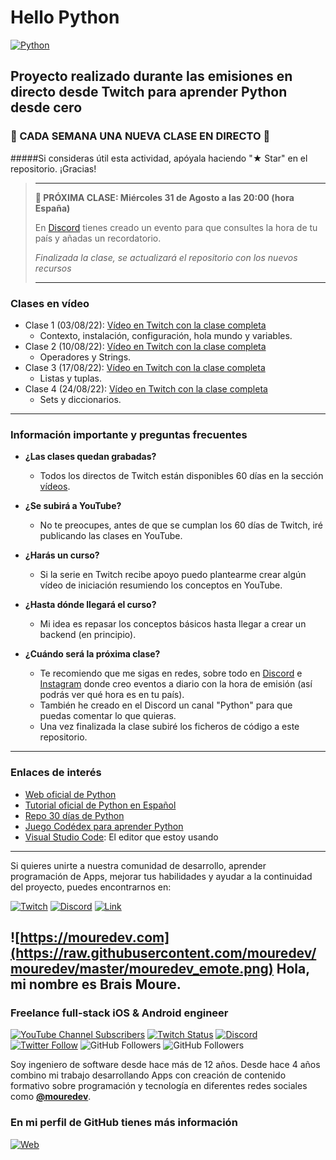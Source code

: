 # Hello Python

[![Python](https://img.shields.io/badge/Python-3.9+-yellow?style=for-the-badge&logo=python&logoColor=white&labelColor=101010)](https://python.org)

## Proyecto realizado durante las emisiones en directo desde Twitch para aprender Python desde cero

### 🐍 CADA SEMANA UNA NUEVA CLASE EN DIRECTO 🐍
#####Si consideras útil esta actividad, apóyala haciendo "★ Star" en el repositorio. ¡Gracias!

> ---
> **🔴 PRÓXIMA CLASE: Miércoles 31 de Agosto a las 20:00 (hora España)**
> 
> En [Discord](https://discord.gg/B4SGGAQqKZ?event=1012325339160125491) tienes creado un evento para que consultes la hora de tu país y añadas un recordatorio.
> 
> *Finalizada la clase, se actualizará el repositorio con los nuevos recursos*
> 
> ---

### Clases en vídeo
* Clase 1 (03/08/22): [Vídeo en Twitch con la clase completa](https://www.twitch.tv/videos/1551265068)
	* Contexto, instalación, configuración, hola mundo y variables.
* Clase 2 (10/08/22): [Vídeo en Twitch con la clase completa](https://www.twitch.tv/videos/1558018826)
	* Operadores y Strings.
* Clase 3 (17/08/22): [Vídeo en Twitch con la clase completa](https://www.twitch.tv/videos/1564719056)
	* Listas y tuplas.
* Clase 4 (24/08/22): [Vídeo en Twitch con la clase completa](https://www.twitch.tv/videos/1571410092)
	* Sets y diccionarios.

---

### Información importante y preguntas frecuentes

* **¿Las clases quedan grabadas?**
	* Todos los directos de Twitch están disponibles 60 días en la sección [vídeos](https://twitch.tv/mouredev/videos).

* **¿Se subirá a YouTube?**
	* No te preocupes, antes de que se cumplan los 60 días de Twitch, iré publicando las clases en YouTube.

* **¿Harás un curso?**
	* Si la serie en Twitch recibe apoyo puedo plantearme crear algún vídeo de iniciación resumiendo los conceptos en YouTube.

* **¿Hasta dónde llegará el curso?**
	* Mi idea es repasar los conceptos básicos hasta llegar a crear un backend (en principio).

* **¿Cuándo será la próxima clase?**
	* Te recomiendo que me sigas en redes, sobre todo en [Discord](https://discord.gg/mouredev) e [Instagram](https://instagram.com/mouredev) donde creo eventos a diario con la hora de emisión (así podrás ver qué hora es en tu país).
	* También he creado en el Discord un canal "Python" para que puedas comentar lo que quieras.
	* Una vez finalizada la clase subiré los ficheros de código a este repositorio.

---

### Enlaces de interés
* [Web oficial de Python](https://www.python.org/)
* [Tutorial oficial de Python en Español](https://docs.python.org/es/3/tutorial/index.html)
* [Repo 30 días de Python](https://github.com/Asabeneh/30-Days-Of-Python)
* [Juego Codédex para aprender Python](https://www.codedex.io/)
* [Visual Studio Code](https://code.visualstudio.com/): El editor que estoy usando

---

Si quieres unirte a nuestra comunidad de desarrollo, aprender programación de Apps, mejorar tus habilidades y ayudar a la continuidad del proyecto, puedes encontrarnos en:

[![Twitch](https://img.shields.io/badge/Twitch-Programación_en_directo-9146FF?style=for-the-badge&logo=twitch&logoColor=white&labelColor=101010)](https://twitch.tv/mouredev)
[![Discord](https://img.shields.io/badge/Discord-Servidor_de_la_comunidad-5865F2?style=for-the-badge&logo=discord&logoColor=white&labelColor=101010)](https://mouredev.com/discord)
[![Link](https://img.shields.io/badge/Links_de_interés-moure.dev-39E09B?style=for-the-badge&logo=Linktree&logoColor=white&labelColor=101010)](https://mouredev.com)

## ![https://mouredev.com](https://raw.githubusercontent.com/mouredev/mouredev/master/mouredev_emote.png) Hola, mi nombre es Brais Moure.
### Freelance full-stack iOS & Android engineer

[![YouTube Channel Subscribers](https://img.shields.io/youtube/channel/subscribers/UCxPD7bsocoAMq8Dj18kmGyQ?style=social)](https://youtube.com/mouredevapps?sub_confirmation=1)
[![Twitch Status](https://img.shields.io/twitch/status/mouredev?style=social)](https://twitch.com/mouredev)
[![Discord](https://img.shields.io/discord/729672926432985098?style=social&label=Discord&logo=discord)](https://mouredev.com/discord)
[![Twitter Follow](https://img.shields.io/twitter/follow/mouredev?style=social)](https://twitter.com/mouredev)
![GitHub Followers](https://img.shields.io/github/followers/mouredev?style=social)
![GitHub Followers](https://img.shields.io/github/stars/mouredev?style=social)

Soy ingeniero de software desde hace más de 12 años. Desde hace 4 años combino mi trabajo desarrollando Apps con creación de contenido formativo sobre programación y tecnología en diferentes redes sociales como **[@mouredev](https://moure.dev)**.

### En mi perfil de GitHub tienes más información

[![Web](https://img.shields.io/badge/GitHub-MoureDev-14a1f0?style=for-the-badge&logo=github&logoColor=white&labelColor=101010)](https://github.com/mouredev)